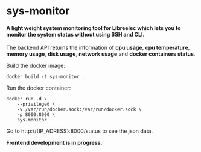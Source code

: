# sys-monitor
#### A light weight system monitoring tool for Libreelec which lets you to monitor the system status without using SSH and CLI.

The backend API returns the information of **cpu usage**, **cpu temperature**, **memory usage**, **disk usage**, **network usage** and **docker containers status**.


Build the docker image:

`docker build -t sys-monitor .`

Run the docker container:

    docker run -d \
        --privileged \
        -v /var/run/docker.sock:/var/run/docker.sock \
        -p 8000:8000 \
        sys-monitor

Go to http://{IP_ADRESS}:8000/status to see the json data.

**Frontend development is in progress.**
